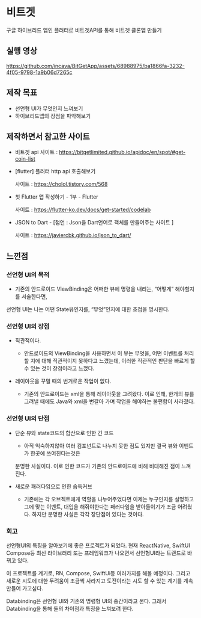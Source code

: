 # 비트겟

구글 하이브리드 앱인 플러터로 비트겟API를 통해 비트겟 클론앱 만들기

## 실행 영상


https://github.com/incava/BitGetApp/assets/68988975/ba1866fa-3232-4f05-9798-1a9b06d7265c



## 제작 목표

- 선언형 UI가 무엇인지 느껴보기
- 하이브리드앱의 장점을 파악해보기

## 제작하면서 참고한 사이트

-  비트겟 api
    사이트 : https://bitgetlimited.github.io/apidoc/en/spot/#get-coin-list

- [flutter] 플러터 http api 호출해보기
    
    사이트 : https://cholol.tistory.com/568
    
- 첫 Flutter 앱 작성하기 - 1부 - Flutter
    
    사이트 : https://flutter-ko.dev/docs/get-started/codelab
    
- JSON to Dart - [첨언 : Json을 Dart언어로 객체를 만들어주는 사이트 ]
    
    사이트 : https://javiercbk.github.io/json_to_dart/
    

## 느낀점

### 선언형 UI의 목적

- 기존의 안드로이드 ViewBinding은 어떠한 뷰에 명령을 내리는, “어떻게” 해야할지를 서술한다면,

선언형 UI는 나는 어떤 State뷰인지를, “무엇”인지에 대한 초점을 명시한다.

### 선언형 UI의 장점

- 직관적이다.
    - 안드로이드의 ViewBinding을 사용하면서 이 뷰는 무엇을, 어떤 이벤트를 처리할 지에 대해 직관적이지 못하다고 느꼈는데, 이러한 직관적인 판단을 빠르게 할 수 있는 것이 장점이라고 느꼈다.
    
- 레이아웃을 꾸밀 때의 번거로운 작업이 없다.
    - 기존의 안드로이드는 xml을 통해 레이아웃을 그려왔다. 이로 인해, 한개의 뷰를 그려낼 때에도 Java와 xml을 번갈아 가며 작업을 해야하는 불편함이 사라졌다.

### 선언형 UI의 단점

- 단순 뷰와 state코드의 합산으로 인한 긴 코드
    - 아직 익숙하지않아 여러 컴포넌트로 나누지 못한 점도 있지만 결국 뷰와 이벤트가 한곳에 쓰여진다는것은
    
    분명한 사실이다. 이로 인한 코드가 기존의 안드로이드에 비해 비대해진 점이 느껴진다.
    
- 새로운 패러다임으로 인한 습득커브
    - 기존에는 각 오브젝트에게 역할을 나누어주었다면 이제는 누구인지를 설명하고 그에 맞는 이벤트, 대입을 해줘야한다는 패러다임을 받아들이기가 조금 어려웠다. 하지만 분명한 사실은 각각 장단점이 있다는 것이다.
    

### 회고

선언형UI의 특징을 알아보기에 좋은 프로젝트가 되었다. 
현재 ReactNative, SwiftUI Compose등 최신 라이브러리 또는 프레임워크가 나오면서 선언형UI라는 트랜드로 바뀌고 있다. 

이 프로젝트를 계기로, RN, Compose, SwiftUi등 여러가지를 해볼 예정이다. 그리고 새로운 시도에 대한 두려움이 조금씩 사라지고 도전이라는 시도 할 수 있는 계기를 계속 만들어 가고싶다.

Databinding은 선언형 UI와 기존의 명령형 UI의 중간이라고 본다. 그래서 Databinding을 통해 둘의 차이점과 특징을 느껴보려 한다.
